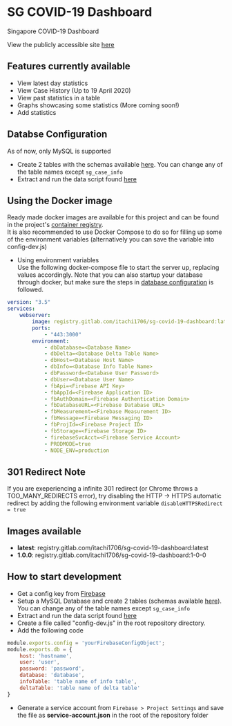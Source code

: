 # SG COVID-19 Dashboard

Singapore COVID-19 Dashboard

View the publicly accessible site [here](https://covid19sg.itachi1706.com/)

## Features currently available
* View latest day statistics
* View Case History (Up to 19 April 2020)
* View past statistics in a table
* Graphs showcasing some statistics (More coming soon!)
* Add statistics

## Databse Configuration
As of now, only MySQL is supported
* Create 2 tables with the schemas available [here](db/schema). You can change any of the table names except `sg_case_info`
* Extract and run the data script found [here](db/data)

## Using the Docker image
Ready made docker images are available for this project and can be found in the project's [container registry](https://gitlab.com/itachi1706/sg-covid-19-dashboard/container_registry).  
It is also recommended to use Docker Compose to do so for filling up some of the environment variables (alternatively you can save the variable into config-dev.js)  
* Using environment variables  
Use the following docker-compose file to start the server up, replacing values accordingly. Note that you can also startup your database through docker, but make sure the steps in [database configuration](#databse-configuration) is followed.  
```yaml
version: "3.5"
services: 
    webserver:
        image: registry.gitlab.com/itachi1706/sg-covid-19-dashboard:latest
        ports:
            - "443:3000"
        environment:
            - dbDatabase=<Database Name>
            - dbDelta=<Database Delta Table Name>
            - dbHost=<Database Host Name>
            - dbInfo=<Database Info Table Name>
            - dbPassword=<Database User Password>
            - dbUser=<Database User Name>
            - fbApi=<Firebase API Key>
            - fbAppId=<Firebase Application ID>
            - fbAuthDomain=<Firebase Authentication Domain>
            - fbDatabaseURL=<Firebase Database URL>
            - fbMeasurement=<Firebase Measurement ID>
            - fbMessage=<Firebase Messaging ID>
            - fbProjId=<Firebase Project ID>
            - fbStorage=<Firebase Storage ID>
            - firebaseSvcAcct=<Firebase Service Account>
            - PRODMODE=true
            - NODE_ENV=production
```

## 301 Redirect Note
If you are exeperiencing a infinite 301 redirect (or Chrome throws a TOO_MANY_REDIRECTS error), try disabling the HTTP -> HTTPS automatic redirect by adding the following environment variable
`disableHTTPSRedirect = true`

## Images available
* **latest**: registry.gitlab.com/itachi1706/sg-covid-19-dashboard:latest  
* **1.0.0**: registry.gitlab.com/itachi1706/sg-covid-19-dashboard:1-0-0

## How to start development
* Get a config key from [Firebase](https://console.firebase.google.com)
* Setup a MySQL Database and create 2 tables (schemas available [here](db/schema)). You can change any of the table names except `sg_case_info`
* Extract and run the data script found [here](db/data)
* Create a file called "config-dev.js" in the root repository directory.
* Add the following code
```javascript
module.exports.config = 'yourFirebaseConfigObject';
module.exports.db = {
    host: 'hostname',
    user: 'user',
    password: 'password',
    database: 'database',
    infoTable: 'table name of info table',
    deltaTable: 'table name of delta table'
}
```
* Generate a service account from `Firebase > Project Settings` and save the file as __service-account.json__ in the root of the repository folder
